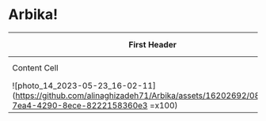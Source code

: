 # Arbika!

| First Header  | Second Header |
| ------------- | ------------- |
| Content Cell | Content Cell  |
| ![photo_14_2023-05-23_16-02-11](https://github.com/alinaghizadeh71/Arbika/assets/16202692/08563c1f-7ea4-4290-8ece-8222158360e3 =x100)   | Content Cell  |
